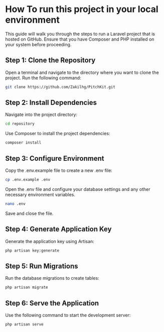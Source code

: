 # How To run this project in your local environment

This guide will walk you through the steps to run a Laravel project that is hosted on GitHub. Ensure that you have Composer and PHP installed on your system before proceeding.

## Step 1: Clone the Repository

Open a terminal and navigate to the directory where you want to clone the project. Run the following command:

```bash
git clone https://github.com/Zakilhg/PitchKit.git
```

## Step 2: Install Dependencies
Navigate into the project directory:
```bash
cd repository
```

Use Composer to install the project dependencies:
```bash
composer install
```

## Step 3: Configure Environment
Copy the .env.example file to create a new .env file:
```bash
cp .env.example .env
```

Open the .env file and configure your database settings and any other necessary environment variables.
```bash
nano .env
```
Save and close the file.

## Step 4: Generate Application Key
Generate the application key using Artisan:
```bash
php artisan key:generate
```

## Step 5: Run Migrations
Run the database migrations to create tables:
```bash
php artisan migrate
```

## Step 6: Serve the Application
Use the following command to start the development server:
```bash
php artisan serve
```












